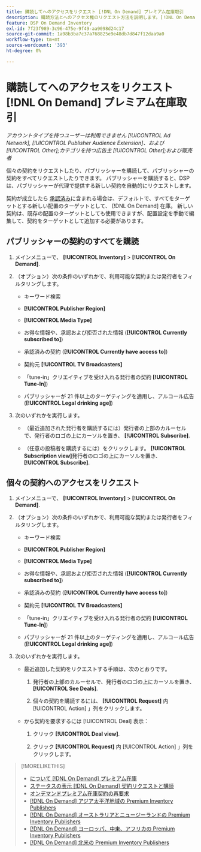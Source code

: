 ```yaml
---
title: 購読してへのアクセスをリクエスト [!DNL On Demand] プレミアム在庫取引
description: 購読方法とへのアクセス権のリクエスト方法を説明します。[!DNL On Demand] 契約
feature: DSP On Demand Inventory
exl-id: 7f23f989-3c96-475e-9f49-aa9098d24c17
source-git-commit: 1a98b3ba7c37a768825e9e48db7d847f12daa9a0
workflow-type: tm+mt
source-wordcount: '393'
ht-degree: 0%

---
```


# 購読してへのアクセスをリクエスト [!DNL On Demand] プレミアム在庫取引

*アカウントタイプを持つユーザーは利用できません [!UICONTROL Ad Network], [!UICONTROL Publisher Audience Extension]、および [!UICONTROL Other];カテゴリを持つ広告主 [!UICONTROL Other];および販売者*

個々の契約をリクエストしたり、パブリッシャーを購読して、パブリッシャーの契約をすべてリクエストしたりできます。 パブリッシャーを購読すると、DSPは、パブリッシャーが代理で提供する新しい契約を自動的にリクエストします。

契約が成立したら [承認済み](/help/dsp/inventory/on-demand-inventory-view-status.md)に含まれる場合は、デフォルトで、すべてをターゲットとする新しい配置のターゲットとして、 [!DNL On Demand] 在庫。 新しい契約は、既存の配置のターゲットとしても使用できますが、配置設定を手動で編集して、契約をターゲットとして追加する必要があります。

## パブリッシャーの契約のすべてを購読

1. メインメニューで、 **[!UICONTROL Inventory]** > **[!UICONTROL On Demand]**.

1. （オプション）次の条件のいずれかで、利用可能な契約または発行者をフィルタリングします。

   * キーワード検索

   * **[!UICONTROL Publisher Region]**

   * **[!UICONTROL Media Type]**

   * お得な情報や、承認および拒否された情報 (**[!UICONTROL Currently subscribed to]**)

   * 承認済みの契約 (**[!UICONTROL Currently have access to]**)

   * 契約元 **[!UICONTROL TV Broadcasters]**

   * 「tune-in」クリエイティブを受け入れる発行者の契約
      **[!UICONTROL Tune-In]**)

   * パブリッシャーが 21 件以上のターゲティングを適用し、アルコール広告 (**[!UICONTROL Legal drinking age]**)

1. 次のいずれかを実行します。

   * （最近追加された発行者を購読するには）発行者の上部のカルーセルで、発行者のロゴの上にカーソルを置き、 **[!UICONTROL Subscribe]**.

   * （任意の投稿者を購読するには）をクリックします。 **[!UICONTROL Subscription view]**&#x200B;発行者のロゴの上にカーソルを置き、 **[!UICONTROL Subscribe]**.

## 個々の契約へのアクセスをリクエスト

1. メインメニューで、 **[!UICONTROL Inventory]** > **[!UICONTROL On Demand]**.

1. （オプション）次の条件のいずれかで、利用可能な契約または発行者をフィルタリングします。

   * キーワード検索

   * **[!UICONTROL Publisher Region]**

   * **[!UICONTROL Media Type]**

   * お得な情報や、承認および拒否された情報 (**[!UICONTROL Currently subscribed to]**)

   * 承認済みの契約 (**[!UICONTROL Currently have access to]**)

   * 契約元 **[!UICONTROL TV Broadcasters]**

   * 「tune-in」クリエイティブを受け入れる発行者の契約
      **[!UICONTROL Tune-In]**)

   * パブリッシャーが 21 件以上のターゲティングを適用し、アルコール広告 (**[!UICONTROL Legal drinking age]**)

1. 次のいずれかを実行します。

   * 最近追加した契約をリクエストする手順は、次のとおりです。

      1. 発行者の上部のカルーセルで、発行者のロゴの上にカーソルを置き、 **[!UICONTROL See Deals]**.

      1. 個々の契約を購読するには、 **[!UICONTROL Request]** 内 [!UICONTROL Action] 」列をクリックします。
   * から契約を要求するには [!UICONTROL Deal] 表示：

      1. クリック **[!UICONTROL Deal view]**.

      1. クリック **[!UICONTROL Request]** 内 [!UICONTROL Action] 」列をクリックします。


>[!MORELIKETHIS]
>
>* [について [!DNL On Demand] プレミアム在庫](on-demand-inventory-about.md)
>* [ステータスの表示 [!DNL On Demand] 契約リクエストと購読](on-demand-inventory-view-status.md)
>* [オンデマンドプレミアム在庫契約の再要求](on-demand-inventory-rerequest.md)
>* [[!DNL On Demand] アジア太平洋地域の Premium Inventory Publishers](on-demand-inventory-publishers-apac.md)
>* [[!DNL On Demand] オーストラリアとニュージーランドの Premium Inventory Publishers](on-demand-inventory-publishers-anz.md)
>* [[!DNL On Demand] ヨーロッパ、中東、アフリカの Premium Inventory Publishers](on-demand-inventory-publishers-emea.md)
>* [[!DNL On Demand] 北米の Premium Inventory Publishers](on-demand-inventory-publishers-na.md)

